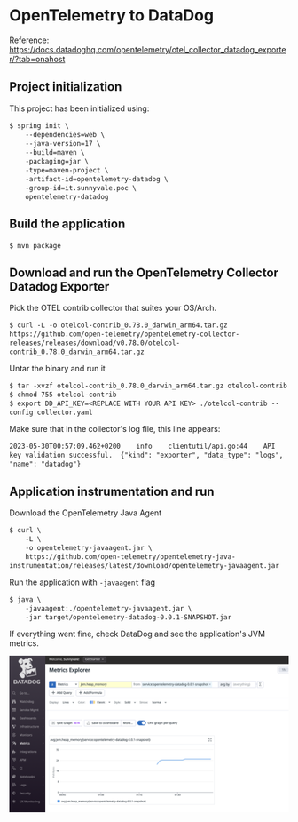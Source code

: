 # OpenTelemetry to DataDog

Reference: https://docs.datadoghq.com/opentelemetry/otel_collector_datadog_exporter/?tab=onahost

## Project initialization 

This project has been initialized using:

```console
$ spring init \
    --dependencies=web \
    --java-version=17 \
    --build=maven \
    -packaging=jar \
    -type=maven-project \
    -artifact-id=opentelemetry-datadog \
    -group-id=it.sunnyvale.poc \
    opentelemetry-datadog
```

## Build the application

```console
$ mvn package
```

## Download and run the OpenTelemetry Collector Datadog Exporter

Pick the OTEL contrib collector that suites your OS/Arch.

```console
$ curl -L -o otelcol-contrib_0.78.0_darwin_arm64.tar.gz https://github.com/open-telemetry/opentelemetry-collector-releases/releases/download/v0.78.0/otelcol-contrib_0.78.0_darwin_arm64.tar.gz
```

Untar the binary and run it 

```console
$ tar -xvzf otelcol-contrib_0.78.0_darwin_arm64.tar.gz otelcol-contrib
$ chmod 755 otelcol-contrib
$ export DD_API_KEY=<REPLACE WITH YOUR API KEY> ./otelcol-contrib --config collector.yaml
```

Make sure that in the collector's log file, this line appears:

```
2023-05-30T00:57:09.462+0200    info    clientutil/api.go:44    API key validation successful.  {"kind": "exporter", "data_type": "logs", "name": "datadog"}
```

## Application instrumentation and run

Download the OpenTelemetry Java Agent

```console
$ curl \
    -L \
    -o opentelemetry-javaagent.jar \
    https://github.com/open-telemetry/opentelemetry-java-instrumentation/releases/latest/download/opentelemetry-javaagent.jar
```

Run the application with `-javaagent` flag

```console
$ java \
    -javaagent:./opentelemetry-javaagent.jar \
    -jar target/opentelemetry-datadog-0.0.1-SNAPSHOT.jar
```

If everything went fine, check DataDog and see the application's JVM metrics.

![](img/1.png)